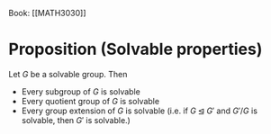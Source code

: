 Book: [[MATH3030]]
# Proposition (Solvable properties)
Let $G$ be a solvable group.
Then
- Every subgroup of $G$ is solvable
- Every quotient group of $G$ is solvable
- Every group extension of $G$ is solvable (i.e. if $G\unlhd G'$ and $G'/G$ is solvable, then $G'$ is solvable.)